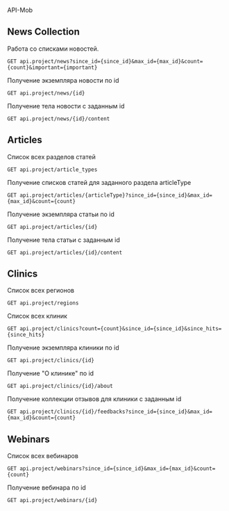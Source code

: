 API-Mob

## News Collection

Работа со списками новостей.

`GET api.project/news?since_id={since_id}&max_id={max_id}&count={count}&important={important}`


Получение экземпляра новости по id

`GET api.project/news/{id}`


Получение тела новости с заданным id

`GET api.project/news/{id}/content`



## Articles

Список всех разделов статей

`GET api.project/article_types`


Получение списков статей для заданного раздела articleType

`GET api.project/articles/{articleType}?since_id={since_id}&max_id={max_id}&count={count}`


Получение экземпляра статьи по id

`GET api.project/articles/{id}`


Получение тела статьи с заданным id

`GET api.project/articles/{id}/content`



## Clinics

Список всех регионов

`GET api.project/regions`


Список всех клиник

`GET api.project/clinics?count={count}&since_id={since_id}&since_hits={since_hits}`


Получение экземпляра клиники по id

`GET api.project/clinics/{id}`


Получение "О клинике" по id

`GET api.project/clinics/{id}/about`


Получение коллекции отзывов для клиники с заданным id

`GET api.project/clinics/{id}/feedbacks?since_id={since_id}&max_id={max_id}&count={count}`



## Webinars

Список всех вебинаров

`GET api.project/webinars?since_id={since_id}&max_id={max_id}&count={count}`


Получение вебинара по id

`GET api.project/webinars/{id}`